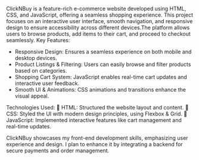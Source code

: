 ClickNBuy is a feature-rich e-commerce website developed using HTML, CSS, and JavaScript, offering a seamless shopping experience. This project focuses on an interactive user interface, smooth navigation, and responsive design to ensure accessibility across different devices.The platform allows users to browse products, add items to their cart, and proceed to checkout seamlessly.
Key Features:
- Responsive Design: Ensures a seamless experience on both mobile and desktop devices.
- Product Listings & Filtering: Users can easily browse and filter products based on categories.
- Shopping Cart System: JavaScript enables real-time cart updates and interactive user feedback.
- Smooth UI & Animations: CSS animations and transitions enhance the visual appeal.

Technologies Used:
🔹 HTML: Structured the website layout and content.
🔹 CSS: Styled the UI with modern design principles, using Flexbox & Grid.
🔹 JavaScript: Implemented interactive features like cart management and real-time updates.

ClickNBuy showcases my front-end development skills, emphasizing user experience and design. I plan to enhance it by integrating a backend for secure payments and order management.

